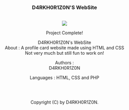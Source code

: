 <div class="README" align="center">
  <h3 align="center">D4RKH0R1Z0N'S WebSite</h3>
  <br>
  <div class="Project-Progress" align="center">
    <img src="https://progress-bar.dev/100/">
    <div class="status">
      <p>Project Complete!</p>
    </div>
  </div>
  <div class="content" align="center">
    <p>D4RKH0R1Z0N's WebSite<br>About : A profile card website made using HTML and CSS<br>Not very much but still fun to work on!</p>
    <div class="authors" align="center">
      <p>Authors :<br>D4RKH0R1Z0N</p>
    </div>
    <div class="languages" align="center">
      <p>Languages : HTML, CSS and PHP</p>
    </div>
    <br>
    <br>
    <div class="copyright" align="center">
      <p>Copyright (C) by <a herf="https://github.com/D4RKH0R1Z0N">D4RKH0R1Z0N</a>.</p>
    </div>
  </div>
</div>

